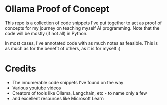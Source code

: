 # Ollama Proof of Concept

This repo is a collection of code snippets I've put together to act as proof of concepts for my journey on teaching myself AI programming. Note that the code will be mostly (if not all) in Python.

In most cases, I've annotated code with as much notes as feasible. This is as much as for the benefit of others, as it is for myself :)

# Credits
* The innumerable code snippets I've found on the way
* Various youtube videos 
* Creators of tools like Ollama, Langchain, etc - to name only a few
* and excellent resources like Microsoft Learn
